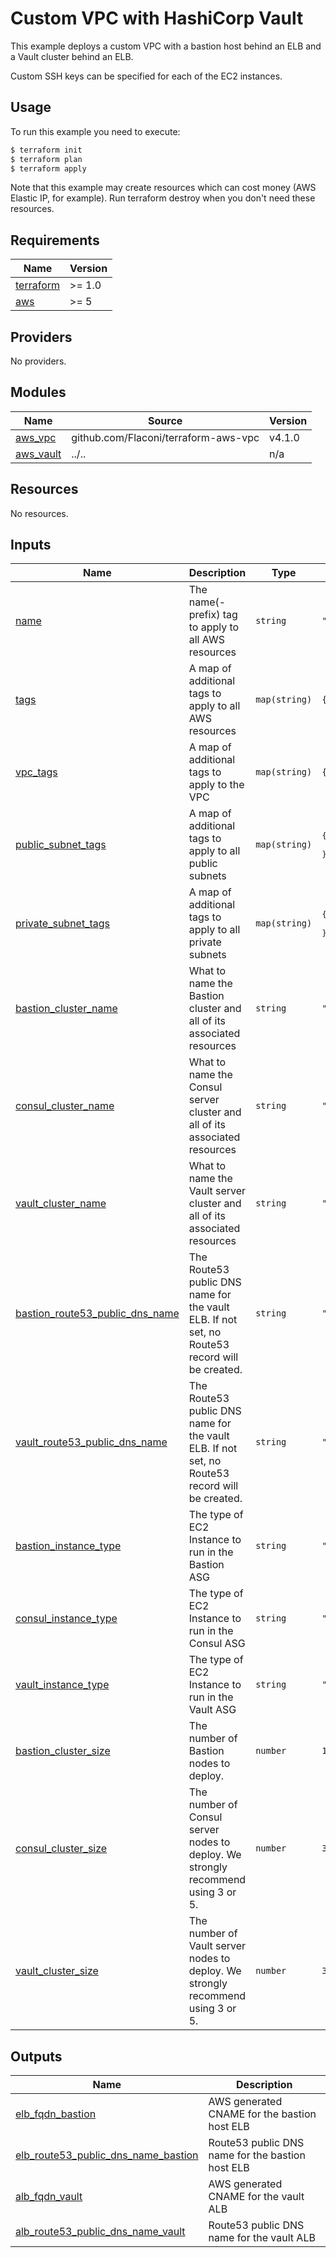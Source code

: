 # Custom VPC with HashiCorp Vault

This example deploys a custom VPC with a bastion host behind an ELB and a Vault cluster behind an
ELB.

Custom SSH keys can be specified for each of the EC2 instances.

## Usage

To run this example you need to execute:

```bash
$ terraform init
$ terraform plan
$ terraform apply
```

Note that this example may create resources which can cost money (AWS Elastic IP, for example). Run terraform destroy when you don't need these resources.

<!-- BEGINNING OF PRE-COMMIT-TERRAFORM DOCS HOOK -->
## Requirements

| Name | Version |
|------|---------|
| <a name="requirement_terraform"></a> [terraform](#requirement\_terraform) | >= 1.0 |
| <a name="requirement_aws"></a> [aws](#requirement\_aws) | >= 5 |

## Providers

No providers.

## Modules

| Name | Source | Version |
|------|--------|---------|
| <a name="module_aws_vpc"></a> [aws\_vpc](#module\_aws\_vpc) | github.com/Flaconi/terraform-aws-vpc | v4.1.0 |
| <a name="module_aws_vault"></a> [aws\_vault](#module\_aws\_vault) | ../.. | n/a |

## Resources

No resources.

## Inputs

| Name | Description | Type | Default | Required |
|------|-------------|------|---------|:--------:|
| <a name="input_name"></a> [name](#input\_name) | The name(-prefix) tag to apply to all AWS resources | `string` | `"vault"` | no |
| <a name="input_tags"></a> [tags](#input\_tags) | A map of additional tags to apply to all AWS resources | `map(string)` | `{}` | no |
| <a name="input_vpc_tags"></a> [vpc\_tags](#input\_vpc\_tags) | A map of additional tags to apply to the VPC | `map(string)` | `{}` | no |
| <a name="input_public_subnet_tags"></a> [public\_subnet\_tags](#input\_public\_subnet\_tags) | A map of additional tags to apply to all public subnets | `map(string)` | <pre>{<br>  "Visibility": "public"<br>}</pre> | no |
| <a name="input_private_subnet_tags"></a> [private\_subnet\_tags](#input\_private\_subnet\_tags) | A map of additional tags to apply to all private subnets | `map(string)` | <pre>{<br>  "Visibility": "private"<br>}</pre> | no |
| <a name="input_bastion_cluster_name"></a> [bastion\_cluster\_name](#input\_bastion\_cluster\_name) | What to name the Bastion cluster and all of its associated resources | `string` | `"vault-bastion"` | no |
| <a name="input_consul_cluster_name"></a> [consul\_cluster\_name](#input\_consul\_cluster\_name) | What to name the Consul server cluster and all of its associated resources | `string` | `"vault-consul"` | no |
| <a name="input_vault_cluster_name"></a> [vault\_cluster\_name](#input\_vault\_cluster\_name) | What to name the Vault server cluster and all of its associated resources | `string` | `"vault-vault"` | no |
| <a name="input_bastion_route53_public_dns_name"></a> [bastion\_route53\_public\_dns\_name](#input\_bastion\_route53\_public\_dns\_name) | The Route53 public DNS name for the vault ELB. If not set, no Route53 record will be created. | `string` | `""` | no |
| <a name="input_vault_route53_public_dns_name"></a> [vault\_route53\_public\_dns\_name](#input\_vault\_route53\_public\_dns\_name) | The Route53 public DNS name for the vault ELB. If not set, no Route53 record will be created. | `string` | `""` | no |
| <a name="input_bastion_instance_type"></a> [bastion\_instance\_type](#input\_bastion\_instance\_type) | The type of EC2 Instance to run in the Bastion ASG | `string` | `"t2.micro"` | no |
| <a name="input_consul_instance_type"></a> [consul\_instance\_type](#input\_consul\_instance\_type) | The type of EC2 Instance to run in the Consul ASG | `string` | `"t2.micro"` | no |
| <a name="input_vault_instance_type"></a> [vault\_instance\_type](#input\_vault\_instance\_type) | The type of EC2 Instance to run in the Vault ASG | `string` | `"t2.micro"` | no |
| <a name="input_bastion_cluster_size"></a> [bastion\_cluster\_size](#input\_bastion\_cluster\_size) | The number of Bastion nodes to deploy. | `number` | `1` | no |
| <a name="input_consul_cluster_size"></a> [consul\_cluster\_size](#input\_consul\_cluster\_size) | The number of Consul server nodes to deploy. We strongly recommend using 3 or 5. | `number` | `3` | no |
| <a name="input_vault_cluster_size"></a> [vault\_cluster\_size](#input\_vault\_cluster\_size) | The number of Vault server nodes to deploy. We strongly recommend using 3 or 5. | `number` | `3` | no |

## Outputs

| Name | Description |
|------|-------------|
| <a name="output_elb_fqdn_bastion"></a> [elb\_fqdn\_bastion](#output\_elb\_fqdn\_bastion) | AWS generated CNAME for the bastion host ELB |
| <a name="output_elb_route53_public_dns_name_bastion"></a> [elb\_route53\_public\_dns\_name\_bastion](#output\_elb\_route53\_public\_dns\_name\_bastion) | Route53 public DNS name for the bastion host ELB |
| <a name="output_alb_fqdn_vault"></a> [alb\_fqdn\_vault](#output\_alb\_fqdn\_vault) | AWS generated CNAME for the vault ALB |
| <a name="output_alb_route53_public_dns_name_vault"></a> [alb\_route53\_public\_dns\_name\_vault](#output\_alb\_route53\_public\_dns\_name\_vault) | Route53 public DNS name for the vault ALB |

<!-- END OF PRE-COMMIT-TERRAFORM DOCS HOOK -->
